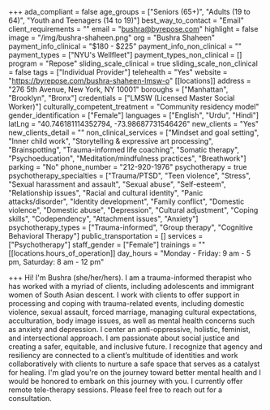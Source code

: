 +++
ada_compliant = false
age_groups = ["Seniors (65+)", "Adults (19 to 64)", "Youth and Teenagers (14 to 19)"]
best_way_to_contact = "Email"
client_requirements = ""
email = "bushra@byrepose.com"
highlight = false
image = "/img/bushra-shaheen.png"
org = "Bushra Shaheen"
payment_info_clinical = "$180 - $225"
payment_info_non_clinical = ""
payment_types = ["NYU's Wellfleet"]
payment_types_non_clinical = []
program = "Repose"
sliding_scale_clinical = true
sliding_scale_non_clinical = false
tags = ["Individual Provider"]
telehealth = "Yes"
website = "https://byrepose.com/bushra-shaheen-lmsw-o"
[[locations]]
address = "276 5th Avenue, New York, NY 10001"
boroughs = ["Manhattan", "Brooklyn", "Bronx"]
credentials = ["LMSW (Licensed Master Social Worker)"]
culturally_competent_treatment = "Community residency model"
gender_identification = ["Female"]
languages = ["English", "Urdu", "Hindi"]
latLng = "40.746181114352794, -73.98687731546426"
new_clients = "Yes"
new_clients_detail = ""
non_clinical_services = ["Mindset and goal setting", "Inner child work", "Storytelling & expressive art processing", "Brainspotting", "Trauma-informed life coaching", "Somatic therapy", "Psychoeducation", "Meditation/mindfulness practices", "Breathwork"]
parking = "No"
phone_number = "212-920-1976"
psychotherapy = true
psychotherapy_specialties = ["Trauma/PTSD", "Teen violence", "Stress", "Sexual harassment and assault", "Sexual abuse", "Self-esteem", "Relationship issues", "Racial and cultural identity", "Panic attacks/disorder", "Identity development", "Family conflict", "Domestic violence", "Domestic abuse", "Depression", "Cultural adjustment", "Coping skills", "Codependency", "Attachment issues", "Anxiety"]
psychotherapy_types = ["Trauma-informed", "Group therapy", "Cognitive Behavioral Therapy"]
public_transportation = []
services = ["Psychotherapy"]
staff_gender = ["Female"]
trainings = ""
[[locations.hours_of_operation]]
day_hours = "Monday - Friday: 9 am - 5 pm, Saturday: 8 am - 12 pm"

+++
Hi! I'm Bushra (she/her/hers). I am a trauma-informed therapist who has worked with a myriad of clients, including adolescents and immigrant women of South Asian descent. I work with clients to offer support in processing and coping with trauma-related events, including domestic violence, sexual assault, forced marriage, managing cultural expectations, acculturation, body image issues, as well as mental health concerns such as anxiety and depression. I center an anti-oppressive, holistic, feminist, and intersectional approach. I am passionate about social justice and creating a safer, equitable, and inclusive future. I recognize that agency and resiliency are connected to a client’s multitude of identities and work collaboratively with clients to nurture a safe space that serves as a catalyst for healing. I'm glad you're on the journey toward better mental health and I would be honored to embark on this journey with you. I currently offer remote tele-therapy sessions. Please feel free to reach out for a consultation.